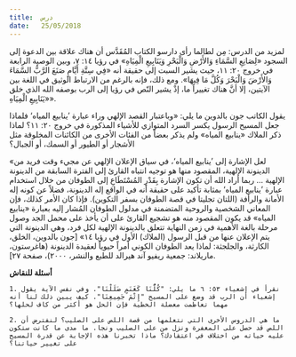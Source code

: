 ```yaml
---
title:  درس
date:   25/05/2018
---
```


لمزيد من الدرس: مِن لطالما رأى دارسو الكتاب المُقَدَّس أن هناك علاقة بين الدعوة إلى السجود «لِصَانِعِ السَّمَاءِ وَالأَرْضِ وَالْبَحْرِ وَيَنَابِيعِ الْمِيَاهِ» في رؤيا ١٤: ٧، وبين الوصية الرابعة في خروج ٢٠: ١١، حيث يشير السبت إلى حقيقة أنه «فِي سِتَّةِ أَيَّامٍ صَنَعَ الرَّبُّ السَّمَاءَ وَالأَرْضَ وَالْبَحْرَ وَكُلَّ مَا فِيهَا». ومع ذلك، فإنه بالرغم من الارتباط الوثيق في اللغة بين الآيتين، إلا أنَّ هناك تغييراً ما، إذْ يشير النّص في رؤيا إلى الرب بوصفه الله الذي خلق «يَنَابِيعِ الْمِيَاهِ».

يقول الكاتب جون بالدوين ما يلي: «وباعتبار القصد الإلهي وراء عبارة ’ينابيع المياه‘ فلماذا جعل المسيح الرسول يكسر السرد المتوازي للأشياء المذكورة في خروج ٢٠: ١١؟ لماذا ذكر الملاك «ينابيع المياه» ولم يذكر بعضاً من الفئات الأخرى من الكائنات المخلوقة مثل الأشجار أو الطيور أو السمك، أو الجبال؟

«لعل الإشارة إلى ’ينابيع المياه‘، في سياق الإعلان الإلهي عن مجيء وقت فريد من الدينونة الإلهية، المقصود منها هو توجيه انتباه القارئ إلى الفترة السابقة من الدينونة الإلهية ... ربما أراد الله أن تكون الإشارة بِقَدْرِ المُسْتَطَاعِ إلى الطوفان من خلال استخدام عبارة ’ينابيع المياه‘ بمثابة تأكيد على حقيقة أنه في الواقع إله الدينونة، فضلاً عن كونه إله الأمانة والرأفة (اللتان تجليتا في قصة الطوفان بسفر التكوين). فإذا كان الأمر كذلك، فإن المعاني الشخصية والروحية المتضمنة في مدلول الطوفان المُشار إليه بعبارة «ينابيع المياه» قد يكون المقصود منه هو تشجيع القارئ على أن يأخذ على محمل الجد وصول مرحلة بالغة الأهمية في زمن النهاية تتعلق بالدينونة الإلهية لكل فرد، وهي الدينونة التي يتم الإعلان عنها من قبل الرسول (الملاك) الأول في رؤيا ١٤» [جون بالدوين، الخلق، الكارثة، والجلجثة: لماذا يعد الطوفان الكوني أمراً حيوياً لعقيدة الدينونة (هاغرستون، ماريلاند: جمعية ريفيو آند هيرالد للطبع والنشر، ٢٠٠٠)، صفحة ٢٧].

**أسئلة للنقاش**

`1.	نقرأ في إشعياء ٥٣: ٦ ما يلي: "كُلُّنَا كَغَنَمٍ ضَلَلْنَا". وفي نفس الآية يقول إشعياء أن الرب قد وضع على المسيح "إِثْمَ جَمِيعِنَا". كيف يبين ذلك لنا أنه مهما تعاظمت معضلة الخطية فإن الحل هو أكثر من كاف لحلها؟`

`2.	ما هي الدروس الأخرى التي نتعلمها من قصة اللص على الصليب؟ لنفترض أن اللص قد حصل على المغفرة ونزل من على الصليب ونجا. ما مدى ما كانت ستكون عليه حياته من اختلاف في اعتقادك؟ ماذا تخبرنا هذه الإجابة عن قدرة المسيح على تغيير حياتنا؟`